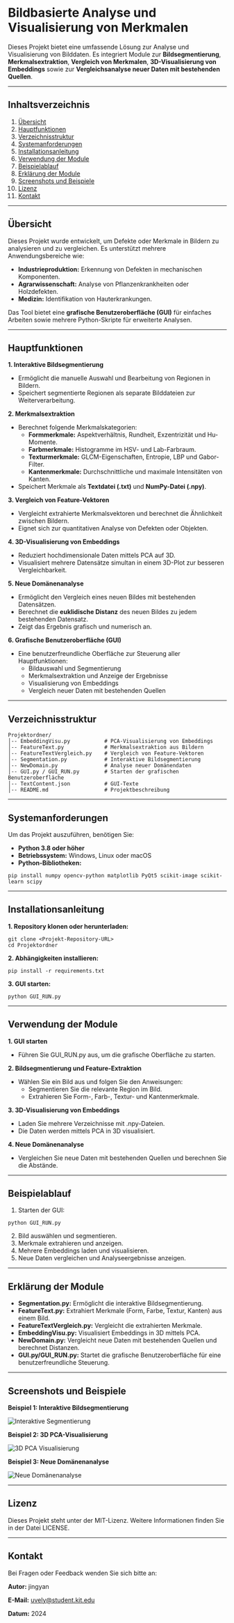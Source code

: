 # **Bildbasierte Analyse und Visualisierung von Merkmalen**

Dieses Projekt bietet eine umfassende Lösung zur Analyse und Visualisierung von Bilddaten. Es integriert Module zur **Bildsegmentierung**, **Merkmalsextraktion**, **Vergleich von Merkmalen**, **3D-Visualisierung von Embeddings** sowie zur **Vergleichsanalyse neuer Daten mit bestehenden Quellen**.

---

## **Inhaltsverzeichnis**
1. [Übersicht](#übersicht)
2. [Hauptfunktionen](#hauptfunktionen)
3. [Verzeichnisstruktur](#verzeichnisstruktur)
4. [Systemanforderungen](#systemanforderungen)
5. [Installationsanleitung](#installationsanleitung)
6. [Verwendung der Module](#verwendung-der-module)
7. [Beispielablauf](#beispielablauf)
8. [Erklärung der Module](#erklärung-der-module)
9. [Screenshots und Beispiele](#screenshots-und-beispiele)
10. [Lizenz](#lizenz)
11. [Kontakt](#kontakt)

---

## **Übersicht**

Dieses Projekt wurde entwickelt, um Defekte oder Merkmale in Bildern zu analysieren und zu vergleichen. Es unterstützt mehrere Anwendungsbereiche wie:

- **Industrieproduktion:** Erkennung von Defekten in mechanischen Komponenten.
- **Agrarwissenschaft:** Analyse von Pflanzenkrankheiten oder Holzdefekten.
- **Medizin:** Identifikation von Hauterkrankungen.

Das Tool bietet eine **grafische Benutzeroberfläche (GUI)** für einfaches Arbeiten sowie mehrere Python-Skripte für erweiterte Analysen.

---

## **Hauptfunktionen**

**1. Interaktive Bildsegmentierung**
- Ermöglicht die manuelle Auswahl und Bearbeitung von Regionen in Bildern.
- Speichert segmentierte Regionen als separate Bilddateien zur Weiterverarbeitung.

**2. Merkmalsextraktion**
- Berechnet folgende Merkmalskategorien:
  - **Formmerkmale:** Aspektverhältnis, Rundheit, Exzentrizität und Hu-Momente.
  - **Farbmerkmale:** Histogramme im HSV- und Lab-Farbraum.
  - **Texturmerkmale:** GLCM-Eigenschaften, Entropie, LBP und Gabor-Filter.
  - **Kantenmerkmale:** Durchschnittliche und maximale Intensitäten von Kanten.
- Speichert Merkmale als **Textdatei (.txt)** und **NumPy-Datei (.npy)**.

**3. Vergleich von Feature-Vektoren**
- Vergleicht extrahierte Merkmalsvektoren und berechnet die Ähnlichkeit zwischen Bildern.
- Eignet sich zur quantitativen Analyse von Defekten oder Objekten.

**4. 3D-Visualisierung von Embeddings**
- Reduziert hochdimensionale Daten mittels PCA auf 3D.
- Visualisiert mehrere Datensätze simultan in einem 3D-Plot zur besseren Vergleichbarkeit.

**5. Neue Domänenanalyse**
- Ermöglicht den Vergleich eines neuen Bildes mit bestehenden Datensätzen.
- Berechnet die **euklidische Distanz** des neuen Bildes zu jedem bestehenden Datensatz.
- Zeigt das Ergebnis grafisch und numerisch an.

**6. Grafische Benutzeroberfläche (GUI)**
- Eine benutzerfreundliche Oberfläche zur Steuerung aller Hauptfunktionen:
  - Bildauswahl und Segmentierung
  - Merkmalsextraktion und Anzeige der Ergebnisse
  - Visualisierung von Embeddings
  - Vergleich neuer Daten mit bestehenden Quellen
 
----

## **Verzeichnisstruktur**

```plaintext
Projektordner/
│-- EmbeddingVisu.py           # PCA-Visualisierung von Embeddings
│-- FeatureText.py             # Merkmalsextraktion aus Bildern
│-- FeatureTextVergleich.py    # Vergleich von Feature-Vektoren
│-- Segmentation.py            # Interaktive Bildsegmentierung
│-- NewDomain.py               # Analyse neuer Domänendaten
│-- GUI.py / GUI_RUN.py        # Starten der grafischen Benutzeroberfläche
│-- TextContent.json           # GUI-Texte
│-- README.md                  # Projektbeschreibung
```

---

## **Systemanforderungen** 

Um das Projekt auszuführen, benötigen Sie:
- **Python 3.8 oder höher**
- **Betriebssystem:** Windows, Linux oder macOS
- **Python-Bibliotheken:**

```
pip install numpy opencv-python matplotlib PyQt5 scikit-image scikit-learn scipy
```

---

## **Installationsanleitung** 

**1. Repository klonen oder herunterladen:**

```
git clone <Projekt-Repository-URL>
cd Projektordner
```

**2. Abhängigkeiten installieren:**

```
pip install -r requirements.txt
```

**3. GUI starten:**
```
python GUI_RUN.py
```

---

## **Verwendung der Module** 

**1. GUI starten**
- Führen Sie GUI_RUN.py aus, um die grafische Oberfläche zu starten.

**2. Bildsegmentierung und Feature-Extraktion**
- Wählen Sie ein Bild aus und folgen Sie den Anweisungen:
  - Segmentieren Sie die relevante Region im Bild.
  - Extrahieren Sie Form-, Farb-, Textur- und Kantenmerkmale.

**3. 3D-Visualisierung von Embeddings**
- Laden Sie mehrere Verzeichnisse mit .npy-Dateien.
- Die Daten werden mittels PCA in 3D visualisiert.

**4. Neue Domänenanalyse**
- Vergleichen Sie neue Daten mit bestehenden Quellen und berechnen Sie die Abstände.

---

## **Beispielablauf** 

1. Starten der GUI:
```
python GUI_RUN.py
```
2. Bild auswählen und segmentieren.
3. Merkmale extrahieren und anzeigen.
4. Mehrere Embeddings laden und visualisieren.
5. Neue Daten vergleichen und Analyseergebnisse anzeigen.

---

## **Erklärung der Module**

- **Segmentation.py:** Ermöglicht die interaktive Bildsegmentierung.
- **FeatureText.py:** Extrahiert Merkmale (Form, Farbe, Textur, Kanten) aus einem Bild.
- **FeatureTextVergleich.py:** Vergleicht die extrahierten Merkmale.
- **EmbeddingVisu.py:** Visualisiert Embeddings in 3D mittels PCA.
- **NewDomain.py:** Vergleicht neue Daten mit bestehenden Quellen und berechnet Distanzen.
- **GUI.py/GUI_RUN.py:** Startet die grafische Benutzeroberfläche für eine benutzerfreundliche Steuerung.

---

## **Screenshots und Beispiele**

**Beispiel 1: Interaktive Bildsegmentierung**

![Interaktive Segmentierung](./images/segmentation_example.png)

**Beispiel 2: 3D PCA-Visualisierung**

![3D PCA Visualisierung](./images/pca_visualization.png)

**Beispiel 3: Neue Domänenanalyse**

![Neue Domänenanalyse](./images/new_domain_analysis.png)

---

## **Lizenz**

Dieses Projekt steht unter der MIT-Lizenz. Weitere Informationen finden Sie in der Datei LICENSE.

---

## **Kontakt**

Bei Fragen oder Feedback wenden Sie sich bitte an:

**Autor:** jingyan

**E-Mail:** uvely@student.kit.edu

**Datum:** 2024

